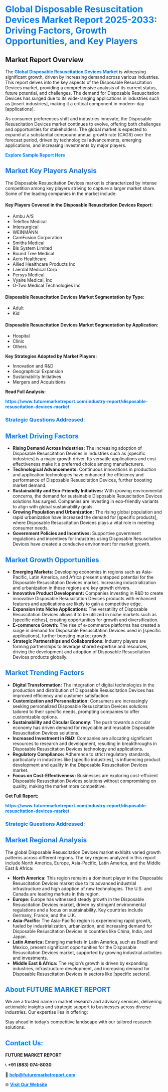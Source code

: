 <h1 style="color: #007BFF;">Global Disposable Resuscitation Devices Market Report 2025-2033: Driving Factors, Growth Opportunities, and Key Players</h1>

<section id="overview">
<h2>Market Report Overview</h2>
<p>The <a href="https://www.futuremarketreport.com/industry-report/disposable-resuscitation-devices-market" style="color: #007BFF; text-decoration: none;"><strong>Global Disposable Resuscitation Devices Market</strong></a> is witnessing significant growth, driven by increasing demand across various industries. This report delves into the key aspects of the Disposable Resuscitation Devices market, providing a comprehensive analysis of its current status, future potential, and challenges. The demand for Disposable Resuscitation Devices has surged due to its wide-ranging applications in industries such as [insert industries], making it a critical component in modern-day [applications].</p>
<p>As consumer preferences shift and industries innovate, the Disposable Resuscitation Devices market continues to evolve, offering both challenges and opportunities for stakeholders. The global market is expected to expand at a substantial compound annual growth rate (CAGR) over the forecast period, driven by technological advancements, emerging applications, and increasing investments by major players.</p>
</section>

<section id="overview">
<p><a href="https://www.futuremarketreport.com/request-sample/reportId=78386" style="color: #007BFF; text-decoration: none;"><strong>Explore Sample Report Here</strong></a></p>
</section>

<section id="key-players">
<h2 style="color: #007BFF;">Market Key Players Analysis</h2>
<p>The Disposable Resuscitation Devices market is characterized by intense competition among key players striving to capture a larger market share. Some of the leading companies in the market include:</p>
<h4>Key Players Covered in the Disposable Resuscitation Devices Report:</h4>
<ul><li>Ambu A/S</li><li>Teleflex Medical</li><li>Intersurgical</li><li>WEINMANN</li><li>CareFusion Corporation</li><li>Smiths Medical</li><li>Bls System Limited</li><li>Bound Tree Medical</li><li>Aero Healthcare</li><li>Allied Healthcare Products Inc</li><li>Laerdal Medical Corp</li><li>Persys Medical</li><li>Vyaire Medical, Inc</li><li>O-Two Medical Technologies Inc</li></ul>
<h4>Disposable Resuscitation Devices Market Segmentation by Type:</h4>
<ul><li>Adult</li><li>Kid</li></ul>

<h4>Disposable Resuscitation Devices Market Segmentation by Application:</h4>
<ul><li>Hospital</li><li>Clinic</li><li>Others</li></ul>
<p><strong>Key Strategies Adopted by Market Players:</strong></p>
<ul>
<li>Innovation and R&D</li>
<li>Geographical Expansion</li>
<li>Sustainability Initiatives</li>
<li>Mergers and Acquisitions</li>
</ul>
</section>

<section>
<p><strong>Read Full Analysis: </strong></p><a href="https://www.futuremarketreport.com/industry-report/disposable-resuscitation-devices-market" style="color: #007BFF; text-decoration: none;"><strong>https://www.futuremarketreport.com/industry-report/disposable-resuscitation-devices-market</strong></a>
<h3 style="color: #007BFF;">Strategic Questions Addressed:</h3>
</section>

<section id="driving-factors">
<h2 style="color: #007BFF;">Market Driving Factors</h2>
<ul>
<li><strong>Rising Demand Across Industries:</strong> The increasing adoption of Disposable Resuscitation Devices in industries such as [specific industries] is a major growth driver. Its versatile applications and cost-effectiveness make it a preferred choice among manufacturers.</li>
<li><strong>Technological Advancements:</strong> Continuous innovations in production and application technologies have enhanced the efficiency and performance of Disposable Resuscitation Devices, further boosting market demand.</li>
<li><strong>Sustainability and Eco-Friendly Initiatives:</strong> With growing environmental concerns, the demand for sustainable Disposable Resuscitation Devices solutions has surged. Companies are investing in eco-friendly variants to align with global sustainability goals.</li>
<li><strong>Growing Population and Urbanization:</strong> The rising global population and rapid urbanization have increased the demand for [specific products], where Disposable Resuscitation Devices plays a vital role in meeting consumer needs.</li>
<li><strong>Government Policies and Incentives:</strong> Supportive government regulations and incentives for industries using Disposable Resuscitation Devices have created a conducive environment for market growth.</li>
</ul>
</section>

<section id="growth-opportunities">
<h2 style="color: #007BFF;">Market Growth Opportunities</h2>
<ul>
<li><strong>Emerging Markets:</strong> Developing economies in regions such as Asia-Pacific, Latin America, and Africa present untapped potential for the Disposable Resuscitation Devices market. Increasing industrialization and urbanization in these regions are key growth drivers.</li>
<li><strong>Innovative Product Development:</strong> Companies investing in R&D to create innovative Disposable Resuscitation Devices products with enhanced features and applications are likely to gain a competitive edge.</li>
<li><strong>Expansion into Niche Applications:</strong> The versatility of Disposable Resuscitation Devices allows it to be utilized in niche markets such as [specific niches], creating opportunities for growth and diversification.</li>
<li><strong>E-commerce Growth:</strong> The rise of e-commerce platforms has created a surge in demand for Disposable Resuscitation Devices used in [specific applications], further boosting market growth.</li>
<li><strong>Strategic Partnerships and Collaborations:</strong> Industry players are forming partnerships to leverage shared expertise and resources, driving the development and adoption of Disposable Resuscitation Devices products globally.</li>
</ul>
</section>

<section id="trending-factors">
<h2 style="color: #007BFF;">Market Trending Factors</h2>
<ul>
<li><strong>Digital Transformation:</strong> The integration of digital technologies in the production and distribution of Disposable Resuscitation Devices has improved efficiency and customer satisfaction.</li>
<li><strong>Customization and Personalization:</strong> Consumers are increasingly seeking personalized Disposable Resuscitation Devices solutions tailored to their specific needs, prompting companies to offer customizable options.</li>
<li><strong>Sustainability and Circular Economy:</strong> The push towards a circular economy has driven demand for recyclable and reusable Disposable Resuscitation Devices solutions.</li>
<li><strong>Increased Investment in R&D:</strong> Companies are allocating significant resources to research and development, resulting in breakthroughs in Disposable Resuscitation Devices technology and applications.</li>
<li><strong>Regulatory Compliance:</strong> Adherence to strict regulatory standards, particularly in industries like [specific industries], is influencing product development and quality in the Disposable Resuscitation Devices market.</li>
<li><strong>Focus on Cost-Effectiveness:</strong> Businesses are exploring cost-efficient Disposable Resuscitation Devices solutions without compromising on quality, making the market more competitive.</li>
</ul>
</section>

<section>
<p><strong>Get Full Report: </strong></p><a href="https://www.futuremarketreport.com/industry-report/disposable-resuscitation-devices-market" style="color: #007BFF; text-decoration: none;"><strong>https://www.futuremarketreport.com/industry-report/disposable-resuscitation-devices-market</strong></a>
<h3 style="color: #007BFF;">Strategic Questions Addressed:</h3>
</section>


<section id="regional-analysis">
<h2 style="color: #007BFF;">Market Regional Analysis</h2>
<p>The global Disposable Resuscitation Devices market exhibits varied growth patterns across different regions. The key regions analyzed in this report include North America, Europe, Asia-Pacific, Latin America, and the Middle East & Africa:</p>
<ul>
<li><strong>North America:</strong> This region remains a dominant player in the Disposable Resuscitation Devices market due to its advanced industrial infrastructure and high adoption of new technologies. The U.S. and Canada are leading markets in this region.</li>
<li><strong>Europe:</strong> Europe has witnessed steady growth in the Disposable Resuscitation Devices market, driven by stringent environmental regulations and a focus on sustainability. Key countries include Germany, France, and the U.K.</li>
<li><strong>Asia-Pacific:</strong> The Asia-Pacific region is experiencing rapid growth, fueled by industrialization, urbanization, and increasing demand for Disposable Resuscitation Devices in countries like China, India, and Japan.</li>
<li><strong>Latin America:</strong> Emerging markets in Latin America, such as Brazil and Mexico, present significant opportunities for the Disposable Resuscitation Devices market, supported by growing industrial activities and investments.</li>
<li><strong>Middle East & Africa:</strong> The region’s growth is driven by expanding industries, infrastructure development, and increasing demand for Disposable Resuscitation Devices in sectors like [specific sectors].</li>
</ul>
</section>

<footer>
<h2 style="color: #007BFF;">About FUTURE MARKET REPORT</h2>
<p>We are a trusted name in market research and advisory services, delivering actionable insights and strategic support to businesses across diverse industries. Our expertise lies in offering:</p>

<p>Stay ahead in today’s competitive landscape with our tailored research solutions.</p>

<h2 style="color: #007BFF;">Contact Us:</h2>
<p><strong>FUTURE MARKET REPORT</strong></p>
<p>📞 <strong>+91 (883) 074-8030</strong></p>
<p>📧 <strong><a href="mailto:help@futuremarketreport.com" style="color: #007BFF;">help@futuremarketreport.com</a></strong></p>
<p>🌐 <strong><a href="https://www.futuremarketreport.com/" style="color: #007BFF;">Visit Our Website</a></strong></p>
</footer>